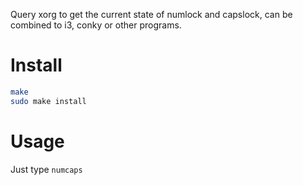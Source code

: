 Query xorg to get the current state of numlock and capslock, can be combined to i3, conky or other programs. 

# Install

```bash
make
sudo make install
````

# Usage
Just type `numcaps`
